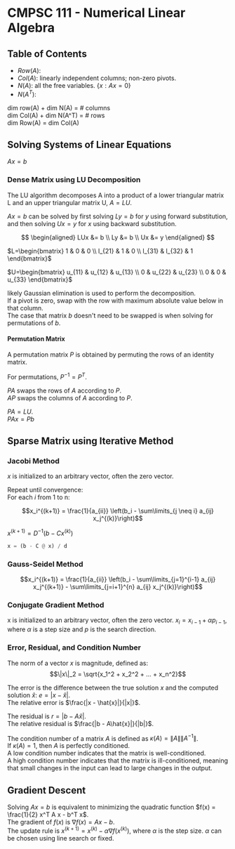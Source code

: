 
# CMPSC 111 - Numerical Linear Algebra

## Table of Contents

- $Row(A)$: 
- $Col(A)$: linearly independent columns; non-zero pivots.
- $N(A)$: all the free variables. $\{x: Ax=0\}$
- $N(A^T)$: 

dim row(A) + dim N(A) = # columns  
dim Col(A) + dim N(A^T) = # rows  
dim Row(A) = dim Col(A)  


## Solving Systems of Linear Equations

$Ax = b$

### Dense Matrix using LU Decomposition

The LU algorithm decomposes A into a product of a lower triangular matrix L and an upper triangular matrix U, $A = LU$.  

$Ax = b$ can be solved by first solving $Ly = b$ for $y$ using forward substitution, and then solving $Ux = y$ for $x$ using backward substitution.

$$
\begin{aligned}
LUx &= b \\
Ly &= b \\
Ux &= y
\end{aligned}
$$

$L=\begin{bmatrix}
1 & 0 & 0 \\
l_{21} & 1 & 0 \\
l_{31} & l_{32} & 1
\end{bmatrix}$

$U=\begin{bmatrix}
u_{11} & u_{12} & u_{13} \\
0 & u_{22} & u_{23} \\
0 & 0 & u_{33}
\end{bmatrix}$

likely Gaussian elimination is used to perform the decomposition.  
If a pivot is zero, swap with the row with maximum absolute value below in that column.  
The case that matrix $b$ doesn't need to be swapped is when solving for permutations of $b$.

#### Permutation Matrix

A permutation matrix $P$ is obtained by permuting the rows of an identity matrix.

For permutations, $P^{-1} = P^T$.

$PA$ swaps the rows of $A$ according to $P$.  
$AP$ swaps the columns of $A$ according to $P$.  

$PA = LU$.  
$PAx = Pb$

## Sparse Matrix using Iterative Method 

### Jacobi Method

$x$ is initialized to an arbitrary vector, often the zero vector.

Repeat until convergence:  
For each $i$ from 1 to n:
<!-- $x_i^{new} = \frac{b_i - \sum_{j \neq i} a_{ij} x_j^{old}}{a_{ii}}$   -->
$$x_i^{(k+1)} = \frac{1}{a_{ii}} \left(b_i - \sum\limits_{j \neq i} a_{ij} x_j^{(k)}\right)$$

$x^{(k+1)} = D^{-1}(b - Cx^{(k)})$  

```py
x = (b - C @ x) / d
```

### Gauss-Seidel Method

$$x_i^{(k+1)} = \frac{1}{a_{ii}} \left(b_i - \sum\limits_{j=1}^{i-1} a_{ij} x_j^{(k+1)} - \sum\limits_{j=i+1}^{n} a_{ij} x_j^{(k)}\right)$$

### Conjugate Gradient Method

x is initialized to an arbitrary vector, often the zero vector.
$x_i = x_{i-1} + \alpha p_{i-1}$, where $\alpha$ is a step size and $p$ is the search direction.

### Error, Residual, and Condition Number

The norm of a vector $x$ is magnitude, defined as:
$$\|x\|_2 = \sqrt{x_1^2 + x_2^2 + ... + x_n^2}$$

The error is the difference between the true solution $x$ and the computed solution $\hat{x}$: $e = |x - \hat{x}|$.  
The relative error is $\frac{|x - \hat{x}|}{|x|}$.  

The residual is $r = |b - A\hat{x}|$.  
The relative residual is $\frac{|b - A\hat{x}|}{|b|}$.  

The condition number of a matrix $A$ is defined as $\kappa(A) = \|A\| \|A^{-1}\|$.  
If $\kappa(A) = 1$, then $A$ is perfectly conditioned.  
A low condition number indicates that the matrix is well-conditioned.  
A high condition number indicates that the matrix is ill-conditioned, meaning that small changes in the input can lead to large changes in the output.  


## Gradient Descent

Solving $Ax = b$ is equivalent to minimizing the quadratic function $f(x) = \frac{1}{2} x^T A x - b^T x$.  
The gradient of $f(x)$ is $\nabla f(x) = Ax - b$.  
The update rule is $x^{(k+1)} = x^{(k)} - \alpha \nabla f(x^{(k)})$, where $\alpha$ is the step size. $\alpha$ can be chosen using line search or fixed.